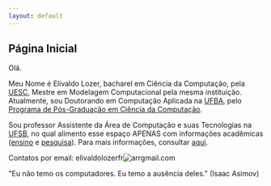 ```yaml
---
layout: default
---
```


## Página Inicial

Olá.

Meu Nome é Elivaldo Lozer, bacharel em Ciência da Computação, pela [UESC](http://uesc.br/), Mestre em Modelagem Computacional pela mesma instituição. Atualmente, sou Doutorando em Computação Aplicada na [UFBA](https://www.ufba.br/), pelo [Programa de Pós-Graduação em Ciência da Computação](http://wiki.dcc.ufba.br/PGComp).

Sou professor Assistente da Área de Computação e suas Tecnologias na [UFSB](http://www.ufsb.edu.br), no qual alimento esse espaço APENAS com informações acadêmicas ([ensino](/pages/ensino) e [pesquisa](/pages/pesquisa)). Para mais informações, consultar [aqui](/pages/professor).

Contatos por email: elivaldolozerfr![arr](http://www.inf.ufg.br/sites/default/files/uploads/arroba-t.png)gmail.com

"Eu não temo os computadores. Eu temo a ausência deles." (Isaac Asimov)
